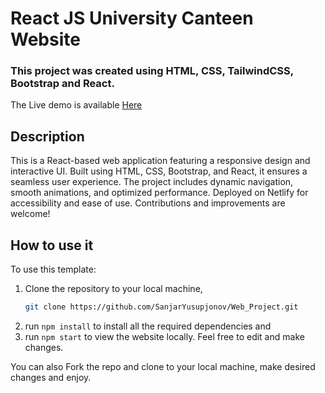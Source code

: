 # React JS University Canteen Website

### This project was created using HTML, CSS, TailwindCSS, Bootstrap and React.

The Live demo is available [Here](https://ubiquitous-kelpie-09bb0e.netlify.app/)

## Description

This is a React-based web application featuring a responsive design and interactive UI. Built using HTML, CSS, Bootstrap, and React, it ensures a seamless user experience. The project includes dynamic navigation, smooth animations, and optimized performance. Deployed on Netlify for accessibility and ease of use. Contributions and improvements are welcome!

## How to use it

To use this template:
1. Clone the repository to your local machine,
   ```bash
   git clone https://github.com/SanjarYusupjonov/Web_Project.git
3. run `npm install` to install all the required dependencies and
4. run `npm start` to view the website locally.
Feel free to edit and make changes. 

You can also Fork the repo and clone to your local machine, make desired changes and enjoy.
